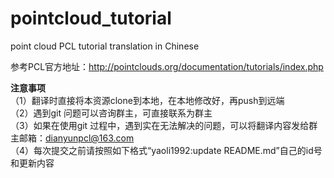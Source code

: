 # pointcloud_tutorial
point cloud PCL  tutorial translation in Chinese


参考PCL官方地址：http://pointclouds.org/documentation/tutorials/index.php
  
**注意事项**  
（1）翻译时直接将本资源clone到本地，在本地修改好，再push到远端  
（2）遇到git 问题可以咨询群主，可直接联系为群主  
（3）如果在使用git 过程中，遇到实在无法解决的问题，可以将翻译内容发给群主邮箱：dianyunpcl@163.com  
（4）每次提交之前请按照如下格式“yaoli1992:update README.md”自己的id号和更新内容  

